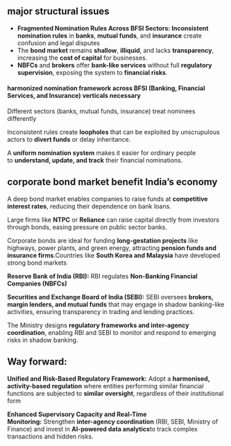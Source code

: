 
## **major structural issues**

- **Fragmented Nomination Rules Across BFSI Sectors: Inconsistent nomination rules** in **banks**, **mutual funds**, and **insurance** create confusion and legal disputes
- The **bond market** remains **shallow**, **illiquid**, and lacks **transparency**, increasing the **cost of capital** for businesses.
- **NBFCs** and **brokers** offer **bank-like services** without full **regulatory supervision**, exposing the system to **financial risks**.

#### **harmonized nomination framework across BFSI (Banking, Financial Services, and Insurance) verticals necessary**

Different sectors (banks, mutual funds, insurance) treat nominees differently

Inconsistent rules create **loopholes** that can be exploited by unscrupulous actors to **divert funds** or delay inheritance.

A **uniform nomination system** makes it easier for ordinary people to **understand, update, and track** their financial nominations.

## **corporate bond market benefit India’s economy**

A deep bond market enables companies to raise funds at **competitive interest rates**, reducing their dependence on bank loans.

Large firms like **NTPC** or **Reliance** can raise capital directly from investors through bonds, easing pressure on public sector banks.

Corporate bonds are ideal for funding **long-gestation projects** like highways, power plants, and green energy, attracting **pension funds and insurance firms**.Countries like **South Korea and Malaysia** have developed strong bond markets

**Reserve Bank of India (RBI):** RBI regulates **Non-Banking Financial Companies (NBFCs)**

**Securities and Exchange Board of India (SEBI):** SEBI oversees **brokers, margin lenders, and mutual funds** that may engage in shadow banking-like activities, ensuring transparency in trading and lending practices.

The Ministry designs **regulatory frameworks and inter-agency coordination**, enabling RBI and SEBI to monitor and respond to emerging risks in shadow banking.

## **Way forward:**

**Unified and Risk-Based Regulatory Framework:** Adopt a **harmonised, activity-based regulation** where entities performing similar financial functions are subjected to **similar oversight**, regardless of their institutional form


**Enhanced Supervisory Capacity and Real-Time Monitoring:** Strengthen **inter-agency coordination** (RBI, SEBI, Ministry of Finance) and invest in **AI-powered data analytics**to track complex transactions and hidden risks.




